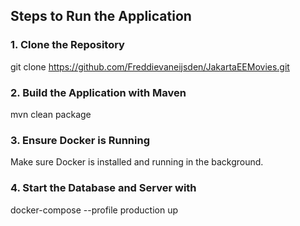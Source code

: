 ## Steps to Run the Application

### 1. Clone the Repository
git clone https://github.com/Freddievaneijsden/JakartaEEMovies.git

### 2. Build the Application with Maven
mvn clean package

### 3. Ensure Docker is Running
Make sure Docker is installed and running in the background.

### 4. Start the Database and Server with
docker-compose --profile production up

